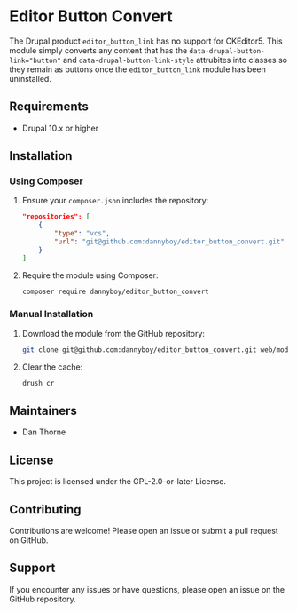 # Editor Button Convert

The Drupal product `editor_button_link` has no support for CKEditor5. This module simply converts any content that has the `data-drupal-button-link="button"` and `data-drupal-button-link-style` attrubites into classes so they remain as buttons once the `editor_button_link` module has been uninstalled.

## Requirements

- Drupal 10.x or higher

## Installation

### Using Composer

1. Ensure your `composer.json` includes the repository:

   ```json
   "repositories": [
       {
           "type": "vcs",
           "url": "git@github.com:dannyboy/editor_button_convert.git"
       }
   ]
   ```

2. Require the module using Composer:

   ```bash
   composer require dannyboy/editor_button_convert
   ```

### Manual Installation

1. Download the module from the GitHub repository:

   ```bash
   git clone git@github.com:dannyboy/editor_button_convert.git web/modules/custom/editor_button_convert
   ```

2. Clear the cache:

   ```bash
   drush cr
   ```

## Maintainers

- Dan Thorne

## License

This project is licensed under the GPL-2.0-or-later License.

## Contributing

Contributions are welcome! Please open an issue or submit a pull request on GitHub.

## Support

If you encounter any issues or have questions, please open an issue on the GitHub repository.
